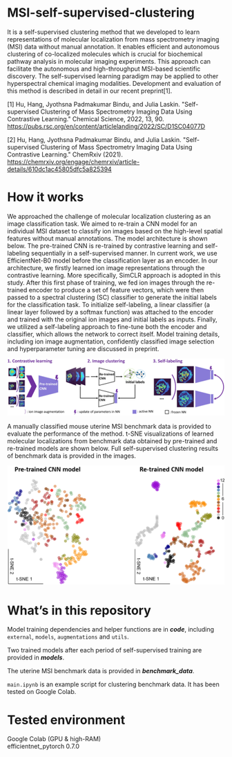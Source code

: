 # MSI-self-supervised-clustering
It is a self-supervised clustering method that we developed to learn representations of molecular localization from mass spectrometry imaging (MSI) data without manual annotation. It enables efficient and autonomous clustering of co-localized molecules which is crucial for biochemical pathway analysis in molecular imaging experiments. This approach can facilitate the autonomous and high-throughput MSI-based scientific discovery. The self-supervised learning paradigm may be applied to other hyperspectral chemical imaging modalities. Development and evaluation of this method is described in detail in our recent preprint[1].

[1] Hu, Hang, Jyothsna Padmakumar Bindu, and Julia Laskin. "Self-supervised Clustering of Mass Spectrometry Imaging Data Using Contrastive Learning." Chemical Science, 2022, 13, 90. https://pubs.rsc.org/en/content/articlelanding/2022/SC/D1SC04077D

[2] Hu, Hang, Jyothsna Padmakumar Bindu, and Julia Laskin. "Self-supervised Clustering of Mass Spectrometry Imaging Data Using Contrastive Learning." ChemRxiv (2021). https://chemrxiv.org/engage/chemrxiv/article-details/610dc1ac45805dfc5a825394

# How it works
We approached the challenge of molecular localization clustering as an image classification task. We aimed to re-train a CNN model for an individual MSI dataset to classify ion images based on the high-level spatial features without manual annotations. The model architecture is shown below. The pre-trained CNN is re-trained by contrastive learning and self-labeling sequentially in a self-supervised manner. In current work, we use EfficientNet-B0 model before the classification layer as an encoder. In our architecture, we firstly learned ion image representations through the contrastive learning. More specifically, SimCLR approach is adopted in this study. After this first phase of training, we fed ion images through the re-trained encoder to produce a set of feature vectors, which were then passed to a spectral clustering (SC) classifier to generate the initial labels for the classification task. To initialize self-labeling, a linear classifier (a linear layer followed by a softmax function) was attached to the encoder and trained with the original ion images and initial labels as inputs. Finally, we utilized a self-labeling approach to fine-tune both the encoder and classifier, which allows the network to correct itself. Model training details, including ion image augmentation, confidently classified image selection and hyperparameter tuning are discussed in preprint. 

<div align="center">
<img src="images/workflow.jpg" width="600">
</div>

A manually classified mouse uterine MSI benchmark data is provided to evaluate the performance of the method. t-SNE visualizations of learned molecular localizations from benchmark data obtained by pre-trained and re-trained models are shown below. Full self-supervised clustering results of benchmark data is provided in the images. 

<div align="center">
<img src="images/representations.png" width="600">
</div>

# What’s in this repository
Model training dependencies and helper functions are in ***code***, including `external`, `models`, `augmentations` and `utils`.<br> 

Two trained models after each period of self-supervised training are provided in ***models***.<br>

The uterine MSI benchmark data is provided in ***benchmark_data***.<br>

`main.ipynb` is an example script for clustering benchmark data. It has been tested on Google Colab.<br>

# Tested environment
Google Colab (GPU & high-RAM)<br>
efficientnet_pytorch 0.7.0<br>

